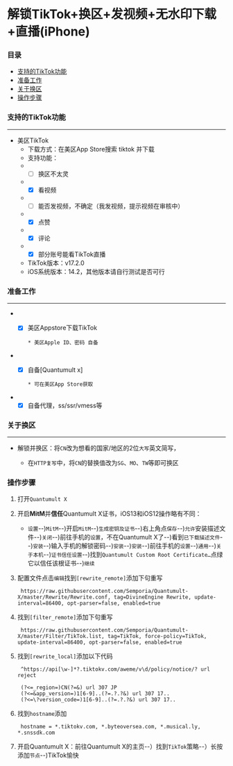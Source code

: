 # 解锁TikTok+换区+发视频+无水印下载+直播(iPhone)

### 目录

* [支持的TikTok功能](#支持的TikTok功能)
* [准备工作](#准备工作)
* [关于换区](#关于换区)
* [操作步骤](#操作步骤)

### 支持的TikTok功能

***
* 美区TikTok
    * 下载方式：在美区App Store搜索 tiktok 并下载
    * 支持功能：
    * - [ ] 换区不太灵
    * - [x] 看视频
    * - [ ] 能否发视频，不确定（我发视频，提示视频在审核中）
    * - [x] 点赞
    * - [x] 评论
    * - [x] 部分账号能看TikTok直播
    * TikTok版本：v17.2.0
    * iOS系统版本：14.2，其他版本请自行测试是否可行

### 准备工作

***

* - [x] 美区Appstore下载TikTok
           
        * 美区Apple ID、密码 自备
            

* - [x] 自备[Quantumult x]
           
        * 可在美区App Store获取
    

* - [x] 自备代理，ss/ssr/vmess等

### 关于换区

***

* 解锁并换区：将`CN`改为想看的国家/地区的2位`大写`英文简写，

    * 在`HTTP复写`中，将`CN`的替换值改为`SG`、`MO`、`TW`等即可换区


### 操作步骤



1. 打开`Quantumult X`


2. 开启**MitM**并**信任**Quantumult X证书，iOS13和iOS12操作略有不同：
    * `设置`--)`MitM`--)开启`MitM`--)`生成密钥及证书`--)右上角点`保存`--)`允许`安装描述文件--)`关闭`--)前往手机的`设置`，不在Quantumult X了--)看到`已下载描述文件`--)`安装`--)输入手机的解锁密码--)`安装`--)`安装`--)前往手机的`设置`--)`通用`--)`关于本机`--)`证书信任设置`--)找到`Quantumult Custom Root Certificate…`点绿它以信任该根证书--)`继续`  

3. 配置文件点击`编辑`找到`[rewrite_remote]`添加下句重写

        https://raw.githubusercontent.com/Semporia/Quantumult-X/master/Rewrite/Rewrite.conf, tag=DivineEngine Rewrite, update-interval=86400, opt-parser=false, enabled=true

4. 找到`[filter_remote]`添加下句重写

        https://raw.githubusercontent.com/Semporia/Quantumult-X/master/Filter/TikTok.list, tag=TikTok, force-policy=TikTok, update-interval=86400, opt-parser=false, enabled=true


5. 找到`[rewrite_local]`添加以下代码

        ^https://api[\w-]*?.tiktokv.com/aweme/v\d/policy/notice/? url reject

        (?<=_region=)CN(?=&) url 307 JP
        (?<=&app_version=)1[6-9]..(?=.?.?&) url 307 17..
        (?<=\?version_code=)1[6-9]..(?=.?.?&) url 307 17..



6. 找到`hostname`添加

        hostname = *.tiktokv.com, *.byteoversea.com, *.musical.ly, *.snssdk.com
   
7. 开启Quantumult X：前往Quantumult X的主页--）找到`TikTok`策略--）长按添加`节点`--)TikTok愉快
